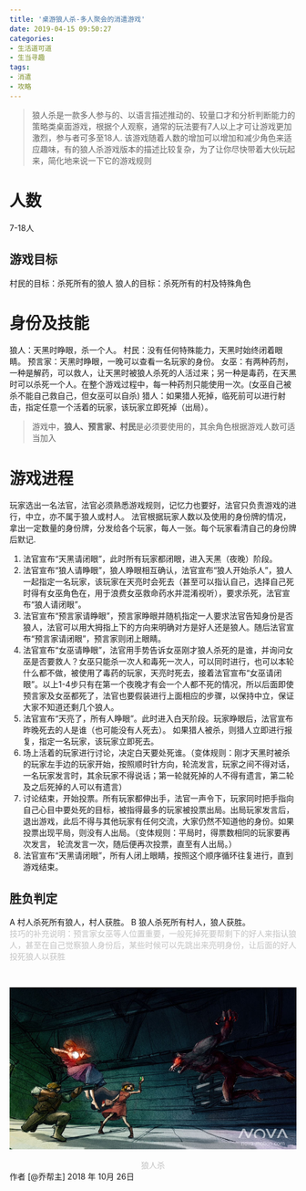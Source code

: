 ```yaml
---
title: '桌游狼人杀-多人聚会的消遣游戏'
date: 2019-04-15 09:50:27
categories:
- 生活道可道
- 生当寻趣
tags:
- 消遣
- 攻略
---
```




>狼人杀是一款多人参与的、以语言描述推动的、较量口才和分析判断能力的策略类桌面游戏，根据个人观察，通常的玩法要有7人以上才可让游戏更加激烈，参与者可多至18人.
该游戏随着人数的增加可以增加和减少角色来适应趣味，有的狼人杀游戏版本的描述比较复杂，为了让你尽快带着大伙玩起来，简化地来说一下它的游戏规则

<!-- more -->
#  人数
7-18人
##  游戏目标
村民的目标：杀死所有的狼人
狼人的目标：杀死所有的村及特殊角色
#  身份及技能
狼人：天黑时睁眼，杀一个人。
村民：没有任何特殊能力，天黑时始终闭着眼睛。
预言家：天黑时睁眼，一晚可以查看一名玩家的身份。
女巫：有两种药剂，一种是解药，可以救人，让天黑时被狼人杀死的人活过来；另一种是毒药，在天黑时可以杀死一个人。在整个游戏过程中，每一种药剂只能使用一次。(女巫自己被杀不能自己救自己，但女巫可以自杀)
猎人：如果猎人死掉，临死前可以进行射击，指定任意一个活着的玩家，该玩家立即死掉（出局）。
>游戏中，**狼人、预言家、村民**是必须要使用的，其余角色根据游戏人数可适当加入
#  游戏进程
玩家选出一名法官，法官必须熟悉游戏规则，记忆力也要好，法官只负责游戏的进行，中立，亦不属于狼人或村人。
法官根据玩家人数以及使用的身份牌的情况，拿出一定数量的身份牌，分发给各个玩家，每人一张。每个玩家看清自己的身份牌后默记.
1. 法官宣布“天黑请闭眼”，此时所有玩家都闭眼，进入天黑（夜晚）阶段。
2. 法官宣布“狼人请睁眼”，狼人睁眼相互确认，法官宣布“狼人开始杀人”，狼人一起指定一名玩家，该玩家在天亮时会死去（甚至可以指认自己，选择自己死时得有女巫角色在，用于浪费女巫救命药水并混淆视听），要求杀死，法官宣布“狼人请闭眼”。
3. 法官宣布“预言家请睁眼”，预言家睁眼并随机指定一人要求法官告知身份是否狼人，法官可以用大拇指上下的方向来明确对方是好人还是狼人。随后法官宣布“预言家请闭眼”，预言家则闭上眼睛。
4. 法官宣布“女巫请睁眼”，法官用手势告诉女巫刚才狼人杀死的是谁，并询问女巫是否要救人？女巫只能杀一次人和毒死一次人，可以同时进行，也可以本轮什么都不做，被使用了毒药的玩家，天亮时死去，接着法官宣布“女巫请闭眼”。以上1-4步只有在第一个夜晚才有会一个人都不死的情况，所以后面即使预言家及女巫都死了，法官也要假装进行上面相应的步骤，以保持中立，保证大家不知道还剩几个狼人。
5. 法官宣布“天亮了，所有人睁眼”。此时进入白天阶段。玩家睁眼后，法官宣布昨晚死去的人是谁（也可能没有人死去）。 如果猎人被杀，则猎人立即进行报复，指定一名玩家，该玩家立即死去。
6. 场上活着的玩家进行讨论，决定白天要处死谁。（变体规则：刚才天黑时被杀的玩家左手边的玩家开始，按照顺时针方向，轮流发言，玩家之间不得对话，一名玩家发言时，其余玩家不得说话；第一轮就死掉的人不得有遗言，第二轮及之后死掉的人可以有遗言）
7. 讨论结束，开始投票。所有玩家都伸出手，法官一声令下，玩家同时把手指向自己心目中要处死的目标，被指得最多的玩家被投票出局。出局玩家发言后，退出游戏，此后不得与其他玩家有任何交流，大家仍然不知道他的身份。如果投票出现平局，则没有人出局。（变体规则：平局时，得票数相同的玩家要再次发言， 轮流发言一次，随后便再次投票，直至有人出局。）
8. 法官宣布“天黑请闭眼”，所有人闭上眼睛，按照这个顺序循环往复进行，直到游戏结束。
##  胜负判定
A 村人杀死所有狼人，村人获胜。
B 狼人杀死所有村人，狼人获胜。
<br/>
<font color=#c3c3c3>技巧的补充说明：预言家女巫等人位置重要，一般死掉死要帮剩下的好人来指认狼人，甚至在自己觉察狼人身份后，某些时候可以先跳出来亮明身份，让后面的好人投死狼人以获胜</font>
    



<br/>

![碧海饮冰人](/images/wolf-kill.jpg)
<center><font color=#c3c3c3>狼人杀</font></center>
作者 [@乔帮主]    
2018 年 10月 26日    



